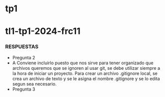 # tp1
# tl1-tp1-2024-frc11
### RESPUESTAS
- Pregunta 2
 - A
 Conviene incluirlo puesto que nos sirve para tener organizado que archivos queremos que se ignoren al usar git, se debe utilizar siempre a la hora de iniciar un proyecto. Para crear un archivo .gitignore local, se crea un archivo de texto y se le asígna el nombre .gitignore y se lo edita segun sea necesario.
- Pregunta 3
